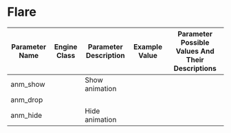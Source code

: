 # Flare

| Parameter Name | Engine Class | Parameter Description | Example Value | Parameter Possible Values And Their Descriptions |
|---|---|---|---|---|
| anm_show |  | Show animation |  |  |
| anm_drop |  |  |  |  |
| anm_hide |  | Hide animation |  |  |
